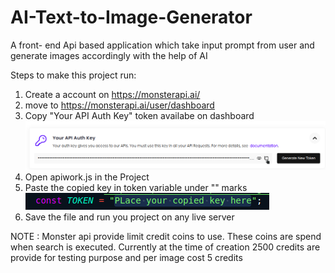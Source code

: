 # AI-Text-to-Image-Generator

A front- end Api based application which take input prompt from user and generate images accordingly with the help of AI

Steps to make this project run:

1. Create a account on https://monsterapi.ai/
2. move to https://monsterapi.ai/user/dashboard
3. Copy "Your API Auth Key" token availabe on dashboard
   ![Your API Auth Key IMAGE](<Screenshot from 2024-06-10 01-18-46.png>)
4. Open apiwork.js in the Project
5. Paste the copied key in token variable under "" marks
   ![TOKEN VARIABLE IMAGE](<Screenshot from 2024-06-10 01-22-20.png>)
6. Save the file and run you project on any live server

NOTE : Monster api provide limit credit coins to use. These coins are spend when search is executed.
Currently at the time of creation 2500 credits are provide for testing purpose and per image cost 5 credits
